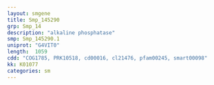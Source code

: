```yaml
---
layout: smgene
title: Smp_145290
grp: Smp_14
description: "alkaline phosphatase"
smp: Smp_145290.1
uniprot: "G4VIT0"
length:  1059
cdd: "COG1785, PRK10518, cd00016, cl21476, pfam00245, smart00098"
kk: K01077
categories: sm
---
```

